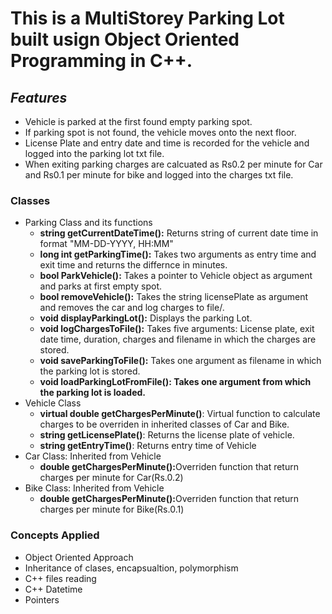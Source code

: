 <h1>This is a MultiStorey Parking Lot built usign Object Oriented Programming in C++.</h1>

<h2><em>Features</em></h2>
<ul>
    <li>Vehicle is parked at the first found empty parking spot.</li>
    <li>If parking spot is not found, the vehicle moves onto the next floor.</li>
    <li>License Plate and entry date and time is recorded for the vehicle and logged into the parking lot txt file.</li>
    <li>When exiting parking charges are calcuated as Rs0.2 per minute for Car and Rs0.1 per minute for bike and logged into the charges txt file.</li>
</ul>

<h3>Classes</h3>
<ul>
    <li>
        Parking Class and its functions
        <ul>
            <li><strong>string getCurrentDateTime():</strong> Returns string of current date time in format "MM-DD-YYYY, HH:MM"</li>
            <li><strong>long int getParkingTime():</strong> Takes two arguments as entry time and exit time and returns the differnce in minutes.</li>
            <li><strong>bool ParkVehicle():</strong> Takes a pointer to Vehicle object as argument and parks at first empty spot.</li>
            <li><strong>bool removeVehicle():</strong> Takes the string licensePlate as argument and removes the car and log charges to file/.</li>           
            <li><strong>void displayParkingLot():</strong> Displays the parking Lot.</li>
            <li><strong>void logChargesToFile():</strong> Takes five arguments: License plate, exit date time, duration, charges and filename in which the charges are stored.</li>
            <li><strong>void saveParkingToFile():</strong> Takes one argument as filename in which the parking lot is stored.</li>
            <li><strong>void loadParkingLotFromFile(): Takes one argument from which the parking lot is loaded.</strong></li>
        </ul>
    </li>
    <li>
        Vehicle Class
        <ul>
            <li><strong>virtual double getChargesPerMinute()</strong>: Virtual function to calculate charges to be overriden in inherited classes of Car and Bike.</li>
            <li><strong>string getLicensePlate()</strong>: Returns the license plate of vehicle.</li>
            <li><strong>string getEntryTime()</strong>: Returns entry time of Vehicle</li>
        </ul>
    </li>
    <li>
        Car Class: Inherited from Vehicle
        <ul>
            <li><strong>double getChargesPerMinute():</strong>Overriden function that return charges per minute for Car(Rs.0.2)</li>
        </ul>
    </li>
    <li>
        Bike Class: Inherited from Vehicle
        <ul>
            <li><strong>double getChargesPerMinute():</strong>Overriden function that return charges per minute for Bike(Rs.0.1)</li>
        </ul>
    </li>
</ul>

<h3>Concepts Applied</h3>
    <ul>
        <li>Object Oriented Approach</li>
        <li>Inheritance of clases, encapsualtion, polymorphism</li>
        <li>C++ files reading</li>
        <li>C++ Datetime</li>
        <li>Pointers</li>
    </ul>